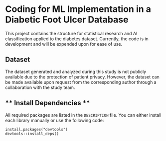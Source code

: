# Coding for ML Implementation in a Diabetic Foot Ulcer Database
This project contains the structure for statistical research and AI classification applied to the diabetes dataset. Currently, the code is in development and will be expended upon for ease of use. 

## Dataset
The dataset generated and analyzed during this study is not publicly available due to the protection of patient privacy. However, the dataset can be made available upon request from the corresponding author through a collaboration with the study team. 

## ** Install Dependencies **
All required packages are listed in the `DESCRIPTION` file.
You can either install each library manually or use the following code:
```
install.packages("devtools")
devtools::install_deps()
```


